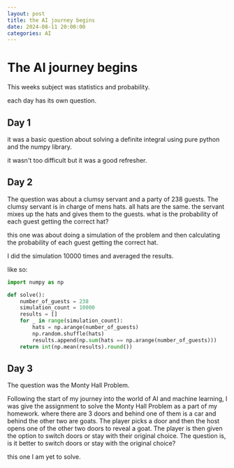 ```yaml
---
layout: post
title: the AI journey begins
date: 2024-08-11 20:00:00
categories: AI
---
```


# The AI journey begins


This weeks subject was statistics and probability.

each day has its own question.

## Day 1

it was a basic question about solving a definite integral using pure python and the numpy library.

it wasn't too difficult but it was a good refresher.

## Day 2

The question was about a clumsy servant and a party of 238 guests. The clumsy servant is in charge of mens hats. all hats are the same. the servant mixes up the hats and gives them to the guests. what is the probability of each guest getting the correct hat?

this one was about doing a simulation of the problem and then calculating the probability of each guest getting the correct hat.

I did the simulation 10000 times and averaged the results.

like so:

```python
import numpy as np

def solve():
    number_of_guests = 238
    simulation_count = 10000
    results = []
    for _ in range(simulation_count):
        hats = np.arange(number_of_guests)
        np.random.shuffle(hats)
        results.append(np.sum(hats == np.arange(number_of_guests)))
    return int(np.mean(results).round())
```


## Day 3

The question was the Monty Hall Problem.

Following the start of my journey into the world of AI and machine learning, I was give the assignment to solve the Monty Hall Problem as a part of my homework. where there are 3 doors and behind one of them is a car and behind the other two are goats. The player picks a door and then the host opens one of the other two doors to reveal a goat. The player is then given the option to switch doors or stay with their original choice. The question is, is it better to switch doors or stay with the original choice?

this one I am yet to solve.